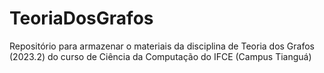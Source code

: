 # TeoriaDosGrafos
Repositório para armazenar o materiais da disciplina de Teoria dos Grafos (2023.2) do curso de Ciência da Computação do IFCE (Campus Tianguá)
